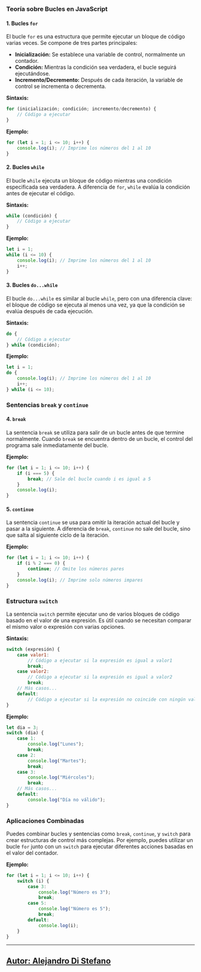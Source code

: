 ### Teoría sobre Bucles en JavaScript

#### 1. Bucles `for`
El bucle `for` es una estructura que permite ejecutar un bloque de código varias veces. Se compone de tres partes principales:
- **Inicialización:** Se establece una variable de control, normalmente un contador.
- **Condición:** Mientras la condición sea verdadera, el bucle seguirá ejecutándose.
- **Incremento/Decremento:** Después de cada iteración, la variable de control se incrementa o decrementa.

**Sintaxis:**
```javascript
for (inicialización; condición; incremento/decremento) {
    // Código a ejecutar
}
```

**Ejemplo:**
```javascript
for (let i = 1; i <= 10; i++) {
    console.log(i); // Imprime los números del 1 al 10
}
```

#### 2. Bucles `while`
El bucle `while` ejecuta un bloque de código mientras una condición especificada sea verdadera. A diferencia de `for`, `while` evalúa la condición antes de ejecutar el código.

**Sintaxis:**
```javascript
while (condición) {
    // Código a ejecutar
}
```

**Ejemplo:**
```javascript
let i = 1;
while (i <= 10) {
    console.log(i); // Imprime los números del 1 al 10
    i++;
}
```

#### 3. Bucles `do...while`
El bucle `do...while` es similar al bucle `while`, pero con una diferencia clave: el bloque de código se ejecuta al menos una vez, ya que la condición se evalúa después de cada ejecución.

**Sintaxis:**
```javascript
do {
    // Código a ejecutar
} while (condición);
```

**Ejemplo:**
```javascript
let i = 1;
do {
    console.log(i); // Imprime los números del 1 al 10
    i++;
} while (i <= 10);
```

### Sentencias `break` y `continue`

#### 4. `break`
La sentencia `break` se utiliza para salir de un bucle antes de que termine normalmente. Cuando `break` se encuentra dentro de un bucle, el control del programa sale inmediatamente del bucle.

**Ejemplo:**
```javascript
for (let i = 1; i <= 10; i++) {
    if (i === 5) {
        break; // Sale del bucle cuando i es igual a 5
    }
    console.log(i);
}
```

#### 5. `continue`
La sentencia `continue` se usa para omitir la iteración actual del bucle y pasar a la siguiente. A diferencia de `break`, `continue` no sale del bucle, sino que salta al siguiente ciclo de la iteración.

**Ejemplo:**
```javascript
for (let i = 1; i <= 10; i++) {
    if (i % 2 === 0) {
        continue; // Omite los números pares
    }
    console.log(i); // Imprime solo números impares
}
```

### Estructura `switch`

La sentencia `switch` permite ejecutar uno de varios bloques de código basado en el valor de una expresión. Es útil cuando se necesitan comparar el mismo valor o expresión con varias opciones.

**Sintaxis:**
```javascript
switch (expresión) {
    case valor1:
        // Código a ejecutar si la expresión es igual a valor1
        break;
    case valor2:
        // Código a ejecutar si la expresión es igual a valor2
        break;
    // Más casos...
    default:
        // Código a ejecutar si la expresión no coincide con ningún valor
}
```

**Ejemplo:**
```javascript
let dia = 3;
switch (dia) {
    case 1:
        console.log("Lunes");
        break;
    case 2:
        console.log("Martes");
        break;
    case 3:
        console.log("Miércoles");
        break;
    // Más casos...
    default:
        console.log("Día no válido");
}
```

### Aplicaciones Combinadas

Puedes combinar bucles y sentencias como `break`, `continue`, y `switch` para crear estructuras de control más complejas. Por ejemplo, puedes utilizar un bucle `for` junto con un `switch` para ejecutar diferentes acciones basadas en el valor del contador.

**Ejemplo:**
```javascript
for (let i = 1; i <= 10; i++) {
    switch (i) {
        case 3:
            console.log("Número es 3");
            break;
        case 5:
            console.log("Número es 5");
            break;
        default:
            console.log(i);
    }
}
```



---

## [Autor: Alejandro Di Stefano](https://github.com/Drako01)